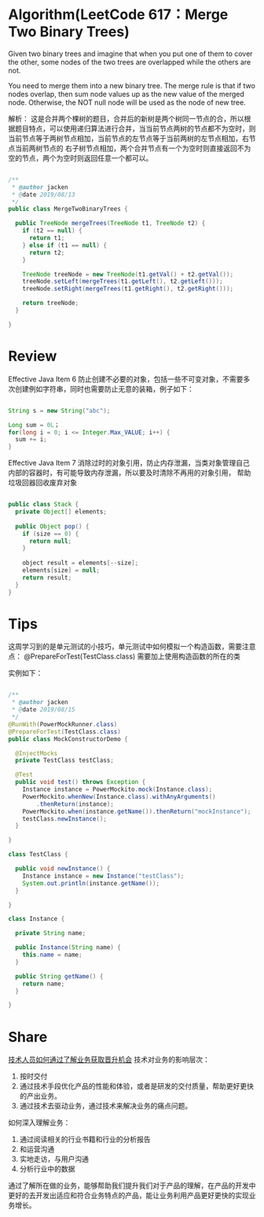 # Algorithm(LeetCode 617：Merge Two Binary Trees)
Given two binary trees and imagine that when you put one of them to cover the other, some nodes of the two trees are overlapped while the others are not.

You need to merge them into a new binary tree. The merge rule is that if two nodes overlap, then sum node values up as the new value of the merged node. Otherwise, the NOT null node will be used as the node of new tree.

解析： 这是合并两个棵树的题目，合并后的新树是两个树同一节点的合，所以根据题目特点，可以使用递归算法进行合并，当当前节点两树的节点都不为空时，则当前节点等于两树节点相加，当前节点的左节点等于当前两树的左节点相加，右节点当前两树节点的
右子树节点相加，两个合并节点有一个为空时则直接返回不为空的节点，两个为空时则返回任意一个都可以。

  ```java

  /**
   * @author jacken
   * @date 2019/08/13
   */
  public class MergeTwoBinaryTrees {
  
    public TreeNode mergeTrees(TreeNode t1, TreeNode t2) {
      if (t2 == null) {
        return t1;
      } else if (t1 == null) {
        return t2;
      }
  
      TreeNode treeNode = new TreeNode(t1.getVal() + t2.getVal());
      treeNode.setLeft(mergeTrees(t1.getLeft(), t2.getLeft()));
      treeNode.setRight(mergeTrees(t1.getRight(), t2.getRight()));
  
      return treeNode;
    }
  
  }

  ```

# Review  
  Effective Java Item 6
  防止创建不必要的对象，包括一些不可变对象，不需要多次创建例如字符串，同时也需要防止无意的装箱，例子如下：
  
  ```java
  
  String s = new String("abc");

  Long sum = 0L；
  for(long i = 0; i <= Integer.Max_VALUE; i++) {
    sum += i;
  }

  ```
  
  Effective Java Item 7
  消除过时的对象引用，防止内存泄漏，当类对象管理自己内部的容器时，有可能导致内存泄漏，所以要及时清除不再用的对象引用，
  帮助垃圾回器回收废弃对象
  
  ```java
  
  public class Stack {
    private Object[] elements;
    
    public Object pop() {
      if (size == 0) {
        return null;
      }
      
      object result = elements[--size];
      elements[size] = null;
      return result;
    }
  }
  
  ```
 

# Tips
  
  这周学习到的是单元测试的小技巧，单元测试中如何模拟一个构造函数，需要注意点：
  @PrepareForTest(TestClass.class) 需要加上使用构造函数的所在的类
 
  
  实例如下：
  ```java
  
  /**
   * @author jacken
   * @date 2019/08/15
   */
  @RunWith(PowerMockRunner.class)
  @PrepareForTest(TestClass.class)
  public class MockConstructorDemo {
  
    @InjectMocks
    private TestClass testClass;
  
    @Test
    public void test() throws Exception {
      Instance instance = PowerMockito.mock(Instance.class);
      PowerMockito.whenNew(Instance.class).withAnyArguments()
          .thenReturn(instance);
      PowerMockito.when(instance.getName()).thenReturn("mockInstance");
      testClass.newInstance();
    }
  
  }
  
  class TestClass {
  
    public void newInstance() {
      Instance instance = new Instance("testClass");
      System.out.println(instance.getName());
    }
  
  }
  
  class Instance {
  
    private String name;
  
    public Instance(String name) {
      this.name = name;
    }
  
    public String getName() {
      return name;
    }
  
  }

  ```

  
# Share
  [技术人员如何通过了解业务获取晋升机会](https://mp.weixin.qq.com/s/o4CfgIcPibG_QxrsZ4x7sA)
  技术对业务的影响层次：
  1. 按时交付
  2. 通过技术手段优化产品的性能和体验，或者是研发的交付质量，帮助更好更快的产出业务。
  3. 通过技术去驱动业务，通过技术来解决业务的痛点问题。
  
  如何深入理解业务：
  1. 通过阅读相关的行业书籍和行业的分析报告
  2. 和运营沟通
  3. 实地走访，与用户沟通
  4. 分析行业中的数据
  
  通过了解所在做的业务，能够帮助我们提升我们对于产品的理解，在产品的开发中更好的去开发出适应和符合业务特点的产品，能让业务利用产品更好更快的实现业务增长。
  
  
